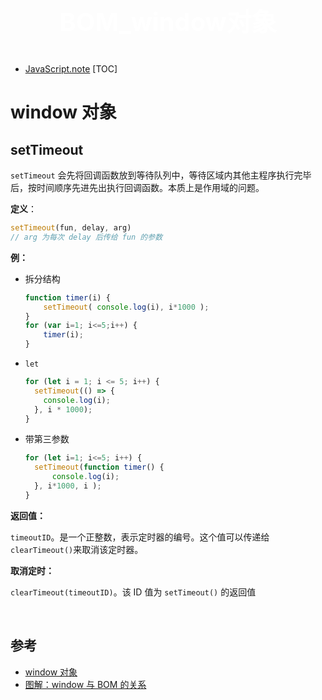  <p style="font-size: 40px; color: #fff; " align="center"><b>BOM_window对象</b></p>

- [JavaScript.note](JavaScript.md)
  [TOC]

# window 对象

## setTimeout

`setTimeout` 会先将回调函数放到等待队列中，等待区域内其他主程序执行完毕后，按时间顺序先进先出执行回调函数。本质上是作用域的问题。

**定义**：

```JavaScript {.line-numbers}
setTimeout(fun, delay, arg)
// arg 为每次 delay 后传给 fun 的参数
```

**例：**

- 拆分结构

  ```JavaScript {.line-numbers}
  function timer(i) {
      setTimeout( console.log(i), i*1000 );
  }
  for (var i=1; i<=5;i++) {
      timer(i);
  }
  ```

- `let`

  ```JavaScript {.line-numbers}
  for (let i = 1; i <= 5; i++) {
    setTimeout(() => {
      console.log(i);
    }, i * 1000);
  }
  ```

- 带第三参数

  ```JavaScript {.line-numbers}
  for (let i=1; i<=5; i++) {
    setTimeout(function timer() {
        console.log(i);
    }, i*1000, i );
  }
  ```

**返回值：**

`timeoutID`。是一个正整数，表示定时器的编号。这个值可以传递给 `clearTimeout()`来取消该定时器。

**取消定时：**

`clearTimeout(timeoutID)`。该 ID 值为 `setTimeout()` 的返回值


<br>

## 参考

- [window 对象](https://www.jianshu.com/p/7c796f4ff810)
- [图解：window 与 BOM 的关系](https://www.jianshu.com/p/f5409202a835)
